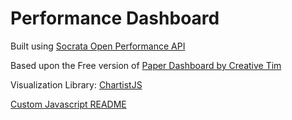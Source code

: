 # Performance Dashboard

Built using [Socrata Open Performance API](http://docs.openperformance.apiary.io)

Based upon the Free version of [Paper Dashboard by Creative Tim](https://www.creative-tim.com/product/paper-dashboard-angular)

Visualization Library: [ChartistJS](https://gionkunz.github.io/chartist-js/examples.html)

[Custom Javascript README](assets/js/readme.md)
